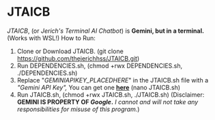 # JTAICB
*JTAICB*, (or *Jerich's Terminal AI Chatbot*) is **Gemini, but in a terminal.** (Works with WSL!) 
How to Run:
1. Clone or Download JTAICB. (git clone https://github.com/thejerichhss/JTAICB.git)
2. Run DEPENDENCIES.sh, (chmod +rwx DEPENDENCIES.sh, ./DEPENDENCIES.sh)
3. Replace "*GEMINIAPIKEY_PLACEDHERE*" in the JTAICB.sh file with a *"Gemini API Key",* You can get one [**here**](https://aistudio.google.com/apikey) (nano JTAICB.sh)
4. Run JTAICB.sh, (chmod +rwx JTAICB.sh, ./JTAICB.sh)
(Disclaimer: **GEMINI IS PROPERTY OF *Google*.** *I cannot and will not take any responsibilities for misuse of this program.*)
